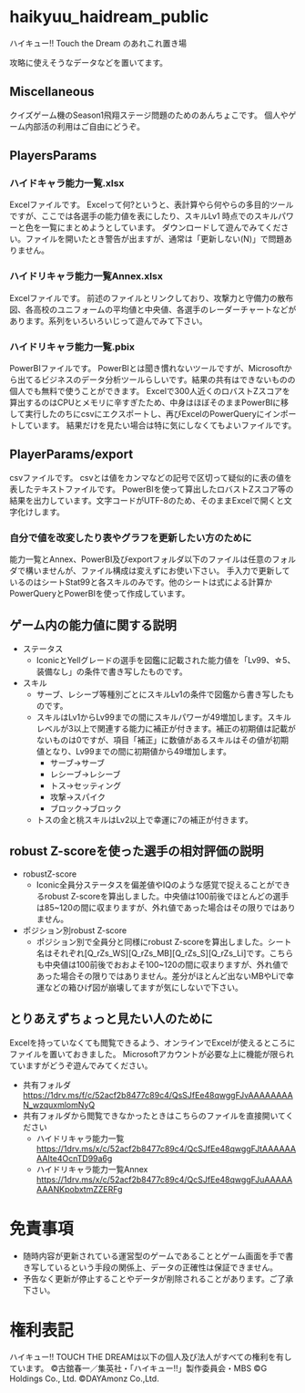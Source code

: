 # haikyuu_haidream_public

ハイキュー!! Touch the Dream のあれこれ置き場

攻略に使えそうなデータなどを置いてます。

## Miscellaneous
クイズゲーム機のSeason1飛翔ステージ問題のためのあんちょこです。
個人やゲーム内部活の利用はご自由にどうぞ。
## PlayersParams
### ハイドキャラ能力一覧.xlsx
Excelファイルです。
Excelって何?というと、表計算やら何やらの多目的ツールですが、ここでは各選手の能力値を表にしたり、スキルLv1 時点でのスキルパワーと色を一覧にまとめようとしています。
ダウンロードして遊んでみてください。ファイルを開いたとき警告が出ますが、通常は「更新しない(N)」で問題ありません。
### ハイドリキャラ能力一覧Annex.xlsx
Excelファイルです。
前述のファイルとリンクしており、攻撃力と守備力の散布図、各高校のユニフォームの平均値と中央値、各選手のレーダーチャートなどがあります。系列をいろいろいじって遊んでみて下さい。
### ハイドリキャラ能力一覧.pbix
PowerBIファイルです。
PowerBIとは聞き慣れないツールですが、Microsoftから出てるビジネスのデータ分析ツールらしいです。結果の共有はできないものの個人でも無料で使うことができます。
Excelで300人近くのロバストZスコアを算出するのはCPUとメモリに辛すぎたため、中身はほぼそのままPowerBIに移して実行したのちにcsvにエクスポートし、再びExcelのPowerQueryにインポートしています。
結果だけを見たい場合は特に気にしなくてもよいファイルです。
## PlayerParams/export
csvファイルです。
csvとは値をカンマなどの記号で区切って疑似的に表の値を表したテキストファイルです。
PowerBIを使って算出したロバストZスコア等の結果を出力しています。文字コードがUTF-8のため、そのままExcelで開くと文字化けします。
### 自分で値を改変したり表やグラフを更新したい方のために
能力一覧とAnnex、PowerBI及びexportフォルダ以下のファイルは任意のフォルダで構いませんが、ファイル構成は変えずにお使い下さい。
手入力で更新しているのはシートStat99と各スキルのみです。他のシートは式による計算かPowerQueryとPowerBIを使って作成しています。

## ゲーム内の能力値に関する説明
* ステータス
  * IconicとYellグレードの選手を図鑑に記載された能力値を「Lv99、☆5、装備なし」の条件で書き写したものです。
* スキル
  * サーブ、レシーブ等種別ごとにスキルLv1の条件で図鑑から書き写したものです。
  * スキルはLv1からLv99までの間にスキルパワーが49増加します。スキルレベルが3以上で関連する能力に補正が付きます。補正の初期値は記載がないものは0ですが、項目「補正」に数値があるスキルはその値が初期値となり、Lv99までの間に初期値から49増加します。
    - サーブ→サーブ
    - レシーブ→レシーブ
    - トス→セッティング
    - 攻撃→スパイク
    - ブロック→ブロック
  * トスの金と桃スキルはLv2以上で幸運に7の補正が付きます。
## robust Z-scoreを使った選手の相対評価の説明
* robustZ-score
  * Iconic全員分ステータスを偏差値やIQのような感覚で捉えることができるrobust Z-scoreを算出しました。中央値は100前後でほとんどの選手は85~120の間に収まりますが、外れ値であった場合はその限りではありません。
* ポジション別robust Z-score
  * ポジション別で全員分と同様にrobust Z-scoreを算出しました。シート名はそれぞれ[Q_rZs_WS][Q_rZs_MB][Q_rZs_S][Q_rZs_Li]です。こちらも中央値は100前後でおおよそ100~120の間に収まりますが、外れ値であった場合その限りではありません。差分がほとんど出ないMBやLiで幸運などの箱ひげ図が崩壊してますが気にしないで下さい。

## とりあえずちょっと見たい人のために
Excelを持っていなくても閲覧できるよう、オンラインでExcelが使えるところにファイルを置いておきました。
Microsoftアカウントが必要な上に機能が限られていますがどうぞ遊んでみてください。
* 共有フォルダ
  https://1drv.ms/f/c/52acf2b8477c89c4/QsSJfEe48qwggFJvAAAAAAAAN_wzquxmlomNyQ
* 共有フォルダから閲覧できなかったときはこちらのファイルを直接開いてください
  * ハイドリキャラ能力一覧
  https://1drv.ms/x/c/52acf2b8477c89c4/QcSJfEe48qwggFJtAAAAAAAAIte4OcnTD99a6g
  * ハイドリキャラ能力一覧Annex
  https://1drv.ms/x/c/52acf2b8477c89c4/QcSJfEe48qwggFJuAAAAAAAANKpobxtmZZERFg

# 免責事項
* 随時内容が更新されている運営型のゲームであることとゲーム画面を手で書き写しているという手段の関係上、データの正確性は保証できません。
* 予告なく更新が停止することやデータが削除されることがあります。ご了承下さい。

# 権利表記
ハイキュー!! TOUCH THE DREAMは以下の個人及び法人がすべての権利を有しています。
©古舘春一／集英社・「ハイキュー!!」製作委員会・MBS ©G Holdings Co., Ltd. ©DAYAmonz Co.,Ltd.

